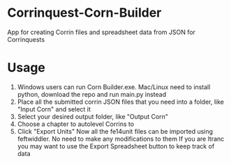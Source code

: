 # Corrinquest-Corn-Builder
App for creating Corrin files and spreadsheet data from JSON for Corrinquests

# Usage
1. Windows users can run Corn Builder.exe. Mac/Linux need to install python, download the repo and run main.py instead
2. Place all the submitted corrin JSON files that you need into a folder, like "Input Corn" and select it
3. Select your desired output folder, like "Output Corn"
4. Choose a chapter to autolevel Corrins to
5. Click "Export Units" Now all the fe14unit files can be imported using feftwiddler. No need to make any modifications to them
If you are ltranc you may want to use the Export Spreadsheet button to keep track of data